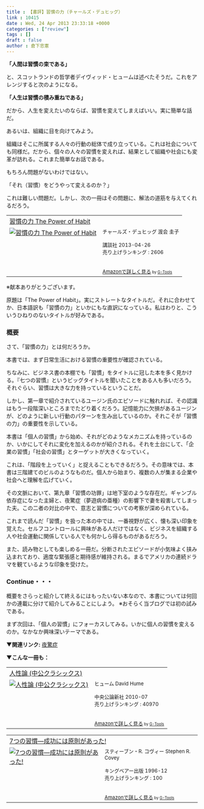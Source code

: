 ```yaml
---
title : 【書評】習慣の力（チャールズ・デュヒッグ）
link : 10415
date : Wed, 24 Apr 2013 23:33:18 +0000
categories : ["review"]
tags : []
draft : false
author : 倉下忠憲
---
```


<strong>「人間は習慣の束である」</strong>

と、スコットランドの哲学者デイヴィッド・ヒュームは述べたそうだ。これをアレンジすると次のようになる。

<strong>「人生は習慣の積み重ねである」</strong>

だから、人生を変えたいのならば、習慣を変えてしまえばいい。実に簡単な話だ。

あるいは、組織に目を向けてみよう。

組織はそこに所属する人々の行動の総体で成り立っている。これは社会についても同様だ。だから、個々の人々の習慣を変えれば、結果として組織や社会にも変革が訪れる。これまた簡単なお話である。

もちろん問題がないわけではない。

「それ（習慣）をどうやって変えるのか？」

これは難しい問題だ。しかし、次の一冊はその問題に、解法の道筋を与えてくれるだろう。

<table  border="0" cellpadding="5"><tr><td colspan="2"><a href="http://www.amazon.co.jp/%E7%BF%92%E6%85%A3%E3%81%AE%E5%8A%9B-The-Power-Habit-%E3%83%81%E3%83%A3%E3%83%BC%E3%83%AB%E3%82%BA%E3%83%BB%E3%83%87%E3%83%A5%E3%83%92%E3%83%83%E3%82%B0/dp/4062184451%3FSubscriptionId%3D15SMZCTB9V8NGR2TW082%26tag%3Drashita1000-22%26linkCode%3Dxm2%26camp%3D2025%26creative%3D165953%26creativeASIN%3D4062184451" target="_blank">習慣の力 The Power of Habit</a><img src="http://www.assoc-amazon.jp/e/ir?t=rashita1000-22&l=ur2&o=9" width="1" height="1" style="border: none;" alt="" /></td></tr><tr><td valign="top"><a href="http://www.amazon.co.jp/%E7%BF%92%E6%85%A3%E3%81%AE%E5%8A%9B-The-Power-Habit-%E3%83%81%E3%83%A3%E3%83%BC%E3%83%AB%E3%82%BA%E3%83%BB%E3%83%87%E3%83%A5%E3%83%92%E3%83%83%E3%82%B0/dp/4062184451%3FSubscriptionId%3D15SMZCTB9V8NGR2TW082%26tag%3Drashita1000-22%26linkCode%3Dxm2%26camp%3D2025%26creative%3D165953%26creativeASIN%3D4062184451" target="_blank"><img src="http://ecx.images-amazon.com/images/I/51ubJsck%2BaL._SL160_.jpg" border="0" alt="習慣の力 The Power of Habit" /></a></td><td valign="top"><font size="-1">チャールズ・デュヒッグ 渡会 圭子 <br /><br />講談社  2013-04-26<br />売り上げランキング : 2606<br /><br /><br /><a href="http://www.amazon.co.jp/%E7%BF%92%E6%85%A3%E3%81%AE%E5%8A%9B-The-Power-Habit-%E3%83%81%E3%83%A3%E3%83%BC%E3%83%AB%E3%82%BA%E3%83%BB%E3%83%87%E3%83%A5%E3%83%92%E3%83%83%E3%82%B0/dp/4062184451%3FSubscriptionId%3D15SMZCTB9V8NGR2TW082%26tag%3Drashita1000-22%26linkCode%3Dxm2%26camp%3D2025%26creative%3D165953%26creativeASIN%3D4062184451" target="_blank">Amazonで詳しく見る</a></font><font size="-2"> by <a href="http://www.goodpic.com/mt/aws/index.html" >G-Tools</a></font></td></tr></table>
※献本ありがとうございます。

原題は「The Power of Habit」。実にストレートなタイトルだ。それに合わせてか、日本語訳も「習慣の力」といかにもな直訳になっている。私はわりと、こういうひねりのないタイトルが好みである。

<H3>概要</H3>
さて、「習慣の力」とは何だろうか。

本書では、まず日常生活における習慣の重要性が確認されている。

ちなみに、ビジネス書の本棚でも「習慣」をタイトルに冠した本を多く見かける。『七つの習慣』というビッグタイトルを聞いたことをある人も多いだろう。それぐらい、習慣は大きな力を持っているということだ。

しかし、第一章で紹介されているユージン氏のエピソードに触れれば、その認識はもう一段階深いところまでたどり着くだろう。記憶能力に欠損があるユージンが、どのように新しい行動のパターンを生み出しているのか。それこそが「習慣の力」の重要性を示している。

本書は「個人の習慣」から始め、それがどのようなメカニズムを持っているのか、いかにしてそれに変化を加えるのかが紹介される。それを土台にして、「企業の習慣」「社会の習慣」とターゲットが大きくなっていく。

これは、「階段を上っていく」と捉えることもできるだろう。その意味では、本書は三階建てのビルのようなものだ。個人から始まり、複数の人が集まる企業や社会へと理解を広げていく。

その文脈において、第九章「習慣の功罪」は地下室のような存在だ。ギャンブル依存症になった主婦と、夜驚症（夢遊病の亜種）の影響下で妻を殺害してしまった夫。この二者の対比の中で、意志と習慣についての考察が深められている。

これまで読んだ「習慣」を扱った本の中では、一番視野が広く、懐も深い印象を覚えた。セルフコントロールに興味がある人だけではなく、ビジネスを組織する人や社会運動に関係している人でも何かしら得るものがあるだろう。

また、読み物としても楽しめる一冊だ。分断されたエピソードが小気味よく挟み込まれており、適度な緊張感と期待感が維持される。まるでアメリカの連続ドラマを観ているような印象を受けた。

<H3>Continue・・・</H3>
概要をさらっと紹介して終えるにはもったいない本なので、本書については何回かの連載に分けて紹介してみることにしよう。
※おそらく当ブログでは初の試みである。

まず次回は、「個人の習慣」にフォーカスしてみる。いかに個人の習慣を変えるのか。なかなか興味深いテーマである。


<strong>▼関連リンク:</strong>
<a href="http://ja.wikipedia.org/wiki/%E5%A4%9C%E9%A9%9A%E7%97%87" target="_blank">夜驚症</a>

<strong>▼こんな一冊も：</strong>
<table  border="0" cellpadding="5"><tr><td colspan="2"><a href="http://www.amazon.co.jp/%E4%BA%BA%E6%80%A7%E8%AB%96-%E4%B8%AD%E5%85%AC%E3%82%AF%E3%83%A9%E3%82%B7%E3%83%83%E3%82%AF%E3%82%B9-%E3%83%92%E3%83%A5%E3%83%BC%E3%83%A0/dp/412160119X%3FSubscriptionId%3D15SMZCTB9V8NGR2TW082%26tag%3Drashita1000-22%26linkCode%3Dxm2%26camp%3D2025%26creative%3D165953%26creativeASIN%3D412160119X" target="_blank">人性論 (中公クラシックス)</a><img src="http://www.assoc-amazon.jp/e/ir?t=rashita1000-22&l=ur2&o=9" width="1" height="1" style="border: none;" alt="" /></td></tr><tr><td valign="top"><a href="http://www.amazon.co.jp/%E4%BA%BA%E6%80%A7%E8%AB%96-%E4%B8%AD%E5%85%AC%E3%82%AF%E3%83%A9%E3%82%B7%E3%83%83%E3%82%AF%E3%82%B9-%E3%83%92%E3%83%A5%E3%83%BC%E3%83%A0/dp/412160119X%3FSubscriptionId%3D15SMZCTB9V8NGR2TW082%26tag%3Drashita1000-22%26linkCode%3Dxm2%26camp%3D2025%26creative%3D165953%26creativeASIN%3D412160119X" target="_blank"><img src="http://ecx.images-amazon.com/images/I/310BYqjwLIL._SL160_.jpg" border="0" alt="人性論 (中公クラシックス)" /></a></td><td valign="top"><font size="-1">ヒューム David Hume <br /><br />中央公論新社  2010-07<br />売り上げランキング : 40970<br /><br /><br /><a href="http://www.amazon.co.jp/%E4%BA%BA%E6%80%A7%E8%AB%96-%E4%B8%AD%E5%85%AC%E3%82%AF%E3%83%A9%E3%82%B7%E3%83%83%E3%82%AF%E3%82%B9-%E3%83%92%E3%83%A5%E3%83%BC%E3%83%A0/dp/412160119X%3FSubscriptionId%3D15SMZCTB9V8NGR2TW082%26tag%3Drashita1000-22%26linkCode%3Dxm2%26camp%3D2025%26creative%3D165953%26creativeASIN%3D412160119X" target="_blank">Amazonで詳しく見る</a></font><font size="-2"> by <a href="http://www.goodpic.com/mt/aws/index.html" >G-Tools</a></font></td></tr></table>

<table  border="0" cellpadding="5"><tr><td colspan="2"><a href="http://www.amazon.co.jp/7%E3%81%A4%E3%81%AE%E7%BF%92%E6%85%A3%E2%80%95%E6%88%90%E5%8A%9F%E3%81%AB%E3%81%AF%E5%8E%9F%E5%89%87%E3%81%8C%E3%81%82%E3%81%A3%E3%81%9F-%E3%82%B9%E3%83%86%E3%82%A3%E3%83%BC%E3%83%96%E3%83%B3%E3%83%BBR-%E3%82%B3%E3%83%B4%E3%82%A3%E3%83%BC/dp/4906638015%3FSubscriptionId%3D15SMZCTB9V8NGR2TW082%26tag%3Drashita1000-22%26linkCode%3Dxm2%26camp%3D2025%26creative%3D165953%26creativeASIN%3D4906638015" target="_blank">7つの習慣―成功には原則があった!</a><img src="http://www.assoc-amazon.jp/e/ir?t=rashita1000-22&l=ur2&o=9" width="1" height="1" style="border: none;" alt="" /></td></tr><tr><td valign="top"><a href="http://www.amazon.co.jp/7%E3%81%A4%E3%81%AE%E7%BF%92%E6%85%A3%E2%80%95%E6%88%90%E5%8A%9F%E3%81%AB%E3%81%AF%E5%8E%9F%E5%89%87%E3%81%8C%E3%81%82%E3%81%A3%E3%81%9F-%E3%82%B9%E3%83%86%E3%82%A3%E3%83%BC%E3%83%96%E3%83%B3%E3%83%BBR-%E3%82%B3%E3%83%B4%E3%82%A3%E3%83%BC/dp/4906638015%3FSubscriptionId%3D15SMZCTB9V8NGR2TW082%26tag%3Drashita1000-22%26linkCode%3Dxm2%26camp%3D2025%26creative%3D165953%26creativeASIN%3D4906638015" target="_blank"><img src="http://ecx.images-amazon.com/images/I/51JHD9GEK0L._SL160_.jpg" border="0" alt="7つの習慣―成功には原則があった!" /></a></td><td valign="top"><font size="-1">スティーブン・R. コヴィー Stephen R. Covey <br /><br />キングベアー出版  1996-12<br />売り上げランキング : 100<br /><br /><br /><a href="http://www.amazon.co.jp/7%E3%81%A4%E3%81%AE%E7%BF%92%E6%85%A3%E2%80%95%E6%88%90%E5%8A%9F%E3%81%AB%E3%81%AF%E5%8E%9F%E5%89%87%E3%81%8C%E3%81%82%E3%81%A3%E3%81%9F-%E3%82%B9%E3%83%86%E3%82%A3%E3%83%BC%E3%83%96%E3%83%B3%E3%83%BBR-%E3%82%B3%E3%83%B4%E3%82%A3%E3%83%BC/dp/4906638015%3FSubscriptionId%3D15SMZCTB9V8NGR2TW082%26tag%3Drashita1000-22%26linkCode%3Dxm2%26camp%3D2025%26creative%3D165953%26creativeASIN%3D4906638015" target="_blank">Amazonで詳しく見る</a></font><font size="-2"> by <a href="http://www.goodpic.com/mt/aws/index.html" >G-Tools</a></font></td></tr></table>

